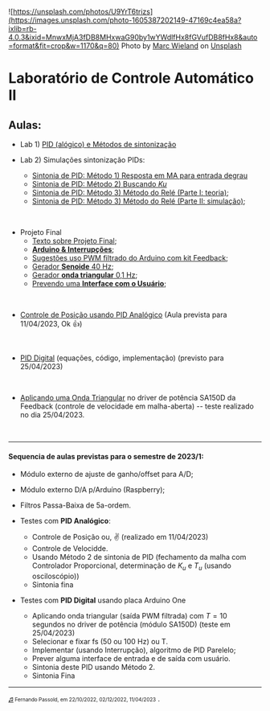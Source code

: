 <!-- title: Lab Controle 2 -->
![https://unsplash.com/photos/U9YrT6trizs](https://images.unsplash.com/photo-1605387202149-47169c4ea58a?ixlib=rb-4.0.3&ixid=MnwxMjA3fDB8MHxwaG90by1wYWdlfHx8fGVufDB8fHx8&auto=format&fit=crop&w=1170&q=80)
Photo by <a href="https://unsplash.com/@marcwieland95?utm_source=unsplash&utm_medium=referral&utm_content=creditCopyText">Marc Wieland</a> on <a href="https://unsplash.com/s/photos/sailing?utm_source=unsplash&utm_medium=referral&utm_content=creditCopyText">Unsplash</a>

# Laboratório de Controle Automático II

## Aulas:

* Lab 1) [PID (alógico) e Métodos de sintonização](Lab1/lab1.html) <!-- (aula de 13/10/2022). :white_check_mark: -->

* Lab 2) Simulações sintonização PIDs: 
  * [Sintonia de PID: Método 1) Resposta em MA para entrada degrau](aula2/aula2.html) <!-- (aula de 20/10/2022); :white_check_mark: -->
  * [Sintonia de PID: Método 2) Buscando *Ku*](aula2/aula2b.html) <!-- (aula de 20/10/2022); :white_check_mark: -->
  * [Sintonia de PID: Método 3) Método do Relé (Parte I: teoria)](https://fpassold.github.io/Controle_2/8_Ajuste_PID/Sintonia_PIDs_usando_ZN.html); <!-- (aula de 27/10/2022); :white_check_mark: -->
  * [Sintonia de PID: Método 3) Método do Relé (Parte II: simulação)](aula2/metodo_rele_2_simulink.html); <!-- (aula de 27/10/2022); :white_check_mark: -->

&nbsp;

* Projeto Final <!-- (Proposta não confirmada) (versão 1)** (**==cancelado== em 01/12/2022)**; -->
  * [Texto sobre Projeto Final](Projeto_Final/projeto_final.html); <!-- >:white_check_mark: -->
  * [**Arduino & Interrupções**](Arduino_Int/Arduino_Int.html); <!-- :white_check_mark: -->
  * [Sugestões uso PWM filtrado do Arduino com kit Feedback](Projeto_Final/parte_10_11_2022.html); <!-- :white_check_mark: -->
  * [Gerador **Senoide** 40 Hz](Projeto_Final/gerador_senoidal.html); <!-- :white_check_mark: -->
  * [Gerador **onda triangular** 0,1 Hz](Projeto_Final/onda_triangular.html); <!--  :white_check_mark: -->
  * [Prevendo uma **Interface com o Usuário**](Projeto_Final/interface_usuario.html);

&nbsp;

* [Controle de Posição usando PID Analógico](controle_posicao.html) (Aula prevista para 11/04/2023, Ok :+1:)

&nbsp;

* [PID Digital](PID/pid.html) (equações, código, implementação) (previsto para 25/04/2023)

&nbsp;

* [Aplicando uma Onda Triangular](onda_triangular_driver/triangular_no_driver.html) no driver de potência SA150D da Feedback (controle de velocidade em malha-aberta) -- teste realizado no dia 25/04/2023.

&nbsp;

---

#### Sequencia de aulas previstas para o semestre de 2023/1:

* Módulo externo de ajuste de ganho/offset para A/D;
* Módulo externo D/A p/Arduíno (Raspberry);
* Filtros Passa-Baixa de 5a-ordem.

* Testes com **PID Analógico**:
	* Controle de Posição ou, :v: (realizado em 11/04/2023)
	* Controle de Velocidde.
	* Usando Método 2 de sintonia de PID (fechamento da malha com Controlador Proporcional, determinação de $K_u$ e $T_u$ (usando osciloscópio))
	* Sintonia fina

* Testes com **PID Digital** usando placa Arduino One
  * Aplicando onda triangular (saída PWM filtrada) com $T=10$ segundos no driver de potência (módulo SA150D) (teste em 25/04/2023)
  * Selecionar e fixar fs (50 ou 100 Hz) ou T.
  * Implementar (usando Interrupção), algoritmo de PID  Parelelo;
  * Prever alguma interface de entrada e de saída com usuário.
  * Sintonia deste PID usando Método 2.
  * Sintonia Fina


<!--
  * [PIC com anti-windup](PID_anti_windup/PID_anti_windup_1.html) (página em desenvolvimento).

* **Trabalho Final** (Proposta não confirmada)
  
  * [**PID com Anti-Windup**](Trabalho_Final_2/trabalho_final_2_lab_controle_2_2022_2.html) 
-->  
  <!--(Data entrega: 08/12/2022) -->

-----

<font size="1">[♫](https://soundcloud.com/prmdmusic/sets/hotel-garuda-ft-violet-days) Fernando Passold, em 22/10/2022, 02/12/2022, 11/04/2023</font> .
